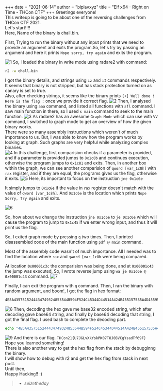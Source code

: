 +++
date = "2021-06-14"
author = "biplavxyz"
title = "Elf x64 - Right on Time - THCon CTF"
+++
Greetings everyone!  
This writeup is going to be about one of the reversing challenges from THCon CTF 2021.  
Let's start!!!!  
Here, Name of the binary is chall.bin.

First, Trying to run the binary without any input prints that we need to provide an argument and exits the program.So, let's try by passing an argument and here it prints `Nope sorry, try again` and exits the program.


![1](/thc1.png) 
So, I loaded the binary in write mode using radare2 with command:
```bash
r2 -w chall.bin
```
I got the binary details, and strings using `iz` and `iI` commands respectively. It seems that binary is not stripped, but has stack protection turned on as canary is set to true.  
Also, after checking strings, it seems like the binary prints `[+] Well done ! Here is the flag :` once we provide it correct flag.
![2](/thc2.png)
Then, I analysed the binary using `aaa` command, and listed all functions with `afl` command. I saw main function in there, so I used `s main` command to seek to the main function.
![3](/thc3.png)
As radare2 has an awesome `Graph Mode` which can use with `VV` command, I switched to graph mode to get an overview of how the given binary works.  
There were so many assembly instructions which weren't of much importance to us. But, I was able to know how the program works by looking at graph. Such graphs are very helpful while analyzing complex binaries.  
![4](/thc4.png)
In this challenge, first comparision checks if a parameter is provided, and if a parameter is provided jumps to `0x1c0b` and continues execution, otherwise the program jumps to `0x1c81` and exits. Then, in another box within the graph, we can see another comparision of `qword [var_1c8h]` with `rax` register, and if they are equal, the programs gives us the flag, otherwise it exits.
![5](/thc5.png)
Here, its important to focus on the instruction 
```jne 0x1c6e```

It simply jumps to `0x1c6e` if the value in `rax` register doesn't match with the value of `qword [var_1c8h]`. And `0x1c6e` is the location which prints `Nope Sorry, Try Again` and exits.

![6](/thc6.png)

So, how about we change the instruction 
`jne 0x1c6e` to `je 0x1c6e`  which will cause the program to jump to `0x1c45` if we enter wrong input, and thus it will print us the flag.

So, I exited graph mode by pressing `q` two times. Then, I printed disassembled code of the main function using `pdf @ main` command.

Most of the assembly code wasn't of much importance. All I needed was to find the location where `rax` and `qword [var_1c8h` were being compared.

At location `0x00001c3c` the comparision was being done, and at `0x00001c43` the jump was executed, So, I wrote reverse jump using `wa je 0x1c6e @ 0x00001c43` command.
![7](/thc7.png)

Finally, I can exit the program with `q` command.
Then, I ran the binary with random argument, and boom!, I got the flag in hex format:

```bash
4B5A4357515244434749324853544B594F524C45344D44514A424B455157535A4D455957593654424746424559544B454D524B5536524C504F354957595753454C4959575936535A4B354A464B57544B4C4532564533525148553D3D3D3D3D3D
```
![8](/thc8.png)
Then, decoding the hex gave me base32 encoded string, which after decoding gave base64 string, and finally by base64 decoding that string, I got the final flag.
I used bash to complete the decoding part.
```bash
echo "4B5A4357515244434749324853544B594F524C45344D44514A424B455157535A4D455957593654424746424559544B454D524B5536524C504F354957595753454C4959575936535A4B354A464B57544B4C4532564533525148553D3D3D3D3D3D" | xxd -r -p | base32 -d | base64 -d
```
![9](/thc9.png)
And there is our flag.
`THCon21{U7JGLvXkYskPK07T8J0BVCgYsadTf69F}`  
Hope you learned something!   
There is also another way to get the hex flag from the stack by debugginng the binary.  
I will show how to debug with r2 and get the hex flag from stack in next post.  
Until then,  
Happy Hacking!!
:)
  
> - <cite>seizetheday</cite>

